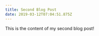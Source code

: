 ```yaml
---
title: Second Blog Post
date: 2019-03-12T07:04:51.875Z
---
```


This is the content of my second blog post!
